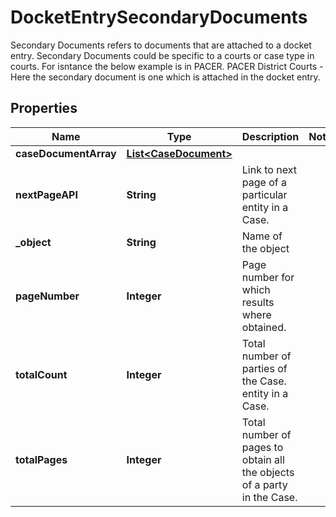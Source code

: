 

# DocketEntrySecondaryDocuments

Secondary Documents refers to documents that are attached to a docket entry. Secondary Documents could be specific to a courts or case type in courts. For isntance the below example is in PACER. PACER District Courts - Here the secondary document is one which is attached in the docket entry.

## Properties

| Name | Type | Description | Notes |
|------------ | ------------- | ------------- | -------------|
|**caseDocumentArray** | [**List&lt;CaseDocument&gt;**](CaseDocument.md) |  |  |
|**nextPageAPI** | **String** | Link to next page of a particular entity in a Case. |  |
|**_object** | **String** | Name of the object |  |
|**pageNumber** | **Integer** | Page number for which results where obtained. |  |
|**totalCount** | **Integer** | Total number of parties of the Case. entity in a Case. |  |
|**totalPages** | **Integer** | Total number of pages to obtain all the objects of a party in the Case. |  |



